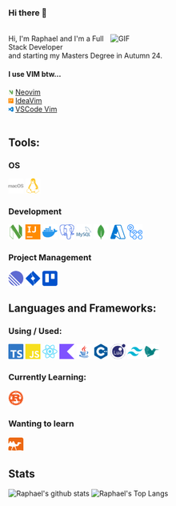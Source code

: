 ### Hi there 👋

<br />
<img align="right" width="300" alt="GIF" src="https://i.imgur.com/291lzxL.gif" />
Hi, I'm Raphael and I'm a Full Stack Developer <br />
and starting my Masters Degree in Autumn 24. <br />


#### I use VIM btw...
<div>
    <img src="./assets/neovim-color.svg" width="10" /> 
    <a href="https://github.com/raphaelluethy/nvim">Neovim</a>
</div> 

<div>
    <img src="./assets/intellijidea-color.svg" width="10" /> 
    <a href="https://github.com/raphaelluethy/ideavim">IdeaVim</a>
</div> 

<div>
   <img src="./assets/visualstudiocode-color.svg" width="10" /> 
  <a href="https://github.com/raphaelluethy/vscode">VSCode Vim</a>
</div> 

<br />


## Tools:

### OS
<div>
    <img src="./assets/macos-color.svg" width="30" />
    <img src="./assets/linux-color.svg" width="30" />
</div>

### Development

<div>
    <img src="./assets/neovim-color.svg" width="30" />
    <img src="./assets/intellijidea-color.svg" width="30" />
    <img src="./assets/docker-color.svg" width="30" />
    <img src="./assets/postgresql-color.svg" width="30" />
    <img src="./assets/mysql-color.svg" width="30" />
    <img src="./assets/mongodb-color.svg" width="30" />
    <img src="./assets/microsoftazure-color.svg" width="30" />
    <img src="./assets/githubactions-color.svg" width="30" />
</div>

### Project Management
<div>
    <img src="./assets/linear-color.svg" width="30" />
     <img src="./assets/jirasoftware-color.svg" width="30" />
      <img src="./assets/trello-color.svg" width="30" />
</div>

## Languages and Frameworks:

### Using / Used:

<div>
    <img src="./assets/typescript-color.svg" width="30" />
    <img src="./assets/javascript-color.svg" width="30" />
    <img src="./assets/react-color.svg" width="30" />
    <img src="./assets/kotlin-color.svg" width="30" />
    <img src="./assets/java-color.svg" width="30" />
    <img src="./assets/cplusplus-color.svg" width="30" />
    <img src="./assets/lua-color.svg" width="30" />
    <img src="./assets/tailwindcss-color.svg" width="30" />
    <img src="./assets/latex-color.svg" width="30" />
</div>

### Currently Learning:

<div>
    <img src="./assets/rust-color.svg" width="30" />
</div>

### Wanting to learn

<div>
    <img src="./assets/ocaml-color.svg" width="30" />
</div>

## Stats

![Raphael's github stats](https://github-readme-stats.vercel.app/api?username=raphaelluethy&count_private=true&theme=dark&show_icons=true)
![Raphael's Top Langs](https://github-readme-stats.vercel.app/api/top-langs/?username=raphaelluethy&layout=compact&theme=dark)
